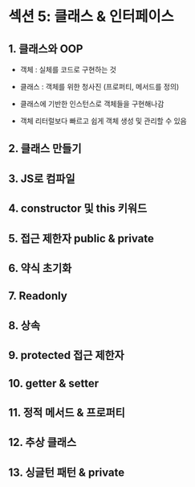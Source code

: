 # 섹션 5: 클래스 & 인터페이스
## 1. 클래스와 OOP
- 객체 : 실체를 코드로 구현하는 것
- 클래스 : 객체를 위한 청사진 (프로퍼티, 메서드를 정의)


- 클래스에 기반한 인스턴스로 객체들을 구현해나감
- 객체 리터럴보다 빠르고 쉽게 객체 생성 및 관리할 수 있음
## 2. 클래스 만들기
## 3. JS로 컴파일
## 4. constructor 및 this 키워드
## 5. 접근 제한자 public & private
## 6. 약식 초기화
## 7. Readonly
## 8. 상속
## 9. protected 접근 제한자
## 10. getter & setter
## 11. 정적 메서드 & 프로퍼티
## 12. 추상 클래스
## 13. 싱글턴 패턴 & private